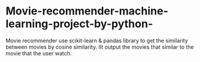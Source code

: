 # Movie-recommender-machine-learning-project-by-python-

Movie recommender use scikit-learn & pandas  library to get the similarity between movies by cosine similarity.
IIt output the movies that similar to the movie that the user watch.
